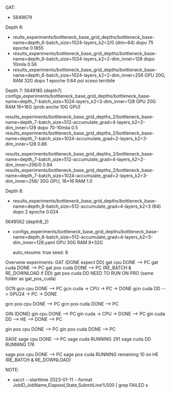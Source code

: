 GAT:
- 5649679



Depth 6:
- reults_experiments/bottleneck_base_grid_depths/bottleneck_base-name=depth_6-batch_size=1024-layers_k2=2/0        (dim=64)         dopo 75 epoche 0.1855
- results_experiments/bottleneck_base_grid_depths/bottleneck_base-name=depth_6-batch_size=1024-layers_k2=2-dim_inner=128    dopo 10mila 0.56
- results_experiments/bottleneck_base_grid_depths/bottleneck_base-name=depth_6-batch_size=1024-layers_k2=2-dim_inner=256 GPU 20G, RAM 32G    dopo 1 epoche 0.64 poi sceso terribile

Depth 7:
5649185 (depth7) 
configs_experiments/bottleneck_base_grid_depths/bottleneck_base-name=depth_7-batch_size=1024-layers_k2=3-dim_inner=128 GPU 20G RAM 16*16G (prob anche 10G GPU) 

results_experiments/bottleneck_base_grid_depths_2/bottleneck_base-name=depth_7-batch_size=512-accumulate_grad=4-layers_k2=2-dim_inner=128 dopo 70-10mila 0.5
results_experiments/bottleneck_base_grid_depths_2/bottleneck_base-name=depth_7-batch_size=1024-accumulate_grad=2-layers_k2=3-dim_inner=128 0.86

results_experiments/bottleneck_base_grid_depths_2/bottleneck_base-name=depth_7-batch_size=512-accumulate_grad=4-layers_k2=2-dim_inner=256/0                     0.94
results_experiments/bottleneck_base_grid_depths_2/bottleneck_base-name=depth_7-batch_size=1024-accumulate_grad=2-layers_k2=3-dim_inner=256/ 30G GPU,  16*16 RAM   1.0 

Depth 8:
- results_experiments/bottleneck_base_grid_depths/bottleneck_base-name=depth_8-batch_size=512-accumulate_grad=4-layers_k2=3 (64) dopo 2 epoche 0.024

5649562 (depth8_2)
- configs_experiments/bottleneck_base_grid_depths/bottleneck_base-name=depth_8-batch_size=512-accumulate_grad=4-layers_k2=3-dim_inner=128.yaml  GPU 30G RAM 8*32G 


  auto_resume: true
seed: 8




Overveiw experiments:
GAT (DONE expect DD)
gat cpu DONE --> PC
gat cuda DONE --> PC
gat pos cuda DONE --> PC (RE_BATCH & RE_DOWNLOAD if DD)
gat pos cuda DD NEED TO RUN ON PRO (same folder as gat_pos_cuda)

GCN
gcn cpu DONE --> PC
gcn cuda -> CPU -> PC -> DONE
gcn cuda DD --> GPU24 -> PC -> DONE

gcn pos cpu DONE --> PC
gcn pos cuda DONE --> PC


GIN (DONE)
gin cpu DONE --> PC
gin cuda -> CPU -> DONE --> PC
gin cuda DD --> HE --> DONE --> PC

gin pos cpu DONE --> PC
gin pos cuda DONE --> PC


SAGE
sage cpu DONE --> PC
sage cuda RUNNING 291
sage cuda DD  RUNNING 176

sage pos cpu DONE --> PC
sage pos cuda RUNNING remaining 10 on HE (RE_BATCH & RE_DOWNLOAD)



NOTE:
- sacct --starttime 2023-01-11 --format JobID,JobName,Elapsed,State,SubmitLine%500  | grep FAILED s